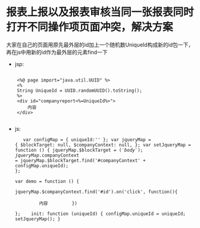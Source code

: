 # 报表上报以及报表审核当同一张报表同时打开不同操作项页面冲突，解决方案
大家在自己的页面用原先最外层的id加上一个随机数UniqueId构成新的id包一下，再在js中用新的id作为最外层的元素find一下
  - jsp:  
  <pre><code>  
    &lt;%@ page import="java.util.UUID" %>
    &lt;%  
    String UniqueId = UUID.randomUUID().toString();  
    %>
    &lt;div id="companyreport&lt;%=UniqueId%>">
        内容
    &lt;/div>
   </code></pre>  
   
  - js: 
   <pre><code>   
    var configMap = {
        uniqueId:''
    };
    var jqueryMap = {
        $blockTarget: null,
        $companyContext: null,
    };
    var setJqueryMap = function () {
        jqueryMap.$blockTarget = $('body');
        jqueryMap.$companyContext = jqueryMap.$blockTarget.find('#companyContext' + configMap.uniqueId);
    };  
    var demo = function () {  
        jqueryMap.$companyContext.find('#id').on('click', function(){  
          内容
          })  
    };
    init: function (uniqueId) {
            configMap.uniqueId = uniqueId;
             setJqueryMap();
          }
     </code></pre>
